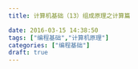 ```yaml
---
title: 计算机基础（13）组成原理之计算篇

date: 2016-03-15 14:38:50
tags: ["编程基础","计算机原理"]
categories: ["编程基础"]
draft: true
---
```

